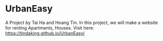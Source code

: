 # UrbanEasy
A Project by Tai Ha and Hoang Tin.
In this project, we will make a website for renting Apartments, Houses.
Visit here: https://tindaking.github.io/UrbanEasy/

